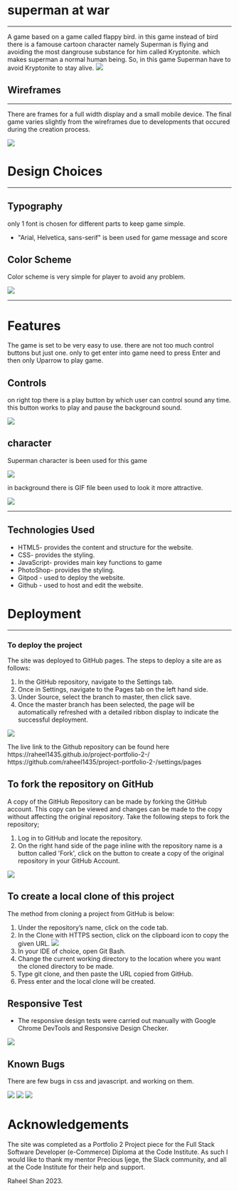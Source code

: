 <h1>superman at war</h1> 
<hr>

<p>A game based on a game called flappy bird. in this game instead of bird there is a famouse cartoon character namely Superman is flying and avoiding the most dangrouse substance for him called Kryptonite. which makes superman a normal human being. So, in this game Superman have to avoid Kryptonite to stay alive.

<img src="readme/game on devices.jpg" allt="this is how game will look like on different devices">

<h2>Wireframes</h2>
<hr>

<p>There are frames for a full width display and a small mobile device. The final game varies slightly from the wireframes due to developments that occured during the creation process. </p>

<img src="readme/game area.jpg" all="a sketch of game on different deivecs">

<h1>Design Choices</h1>

<hr>

<h2>Typography</h2>
<p>only 1 font is chosen for different parts to keep game simple.
<ul>
<li>"Arial, Helvetica, sans-serif" is been used for game message and score</li>
</ul>

<h2>Color Scheme</h2>

<p>Color scheme is very simple for player to avoid any problem.</p>

<img src="readme/colors.jpg" allt="color scheme used in game.">
<hr>

<h1>Features</h1>
<p>The game is set to be very easy to use. there are not too much control buttons but just one. only to get enter into game need to press Enter and then only Uparrow to play game.

<h2>Controls</h2>
<p>on right top there is a play button by which user can control sound any time. this button works to play and pause the background sound.</p>

<img src="readme/play.jpg" allt="button to control background music">

<h2>character</h2>
<p>Superman character is been used for this game</p>

<img src="readme/bird.png" allt="superman">

<p>in background there is GIF file been used to look it more attractive.</p>
<img src="readme/background.gif" allt="gif file in background with fire flames">
<hr>

<h2>Technologies Used</h2>
<ul>
<li>HTML5- provides the content and structure for the website.</li>
<li>CSS- provides the styling.</li>
<li>JavaScript- provides main key functions to game</li>
<li>PhotoShop- provides the styling.</li>
<li>Gitpod - used to deploy the website.</li>
<li>Github - used to host and edit the website.</li>
</ul>


<h1>Deployment</h1>

<hr>

<h3>To deploy the project</h3>

<p>The site was deployed to GitHub pages. The steps to deploy a site are as follows:</p>

<ol>
<li>In the GitHub repository, navigate to the Settings tab.</li>
<li>Once in Settings, navigate to the Pages tab on the left hand side.</li>
<li>Under Source, select the branch to master, then click save.</li>
<li>Once the master branch has been selected, the page will be automatically refreshed with a detailed ribbon display to indicate the successful deployment.</li>
</ol>

<img src="readme/deploy.jpg" all="all steps to deploy your repository">
<p>The live link to the Github repository can be found here
https://raheel1435.github.io/project-portfolio-2-/
https://github.com/raheel1435/project-portfolio-2-/settings/pages
</p>

<h2>To fork the repository on GitHub</h2>
<p>A copy of the GitHub Repository can be made by forking the GitHub account. This copy can be viewed and changes can be made to the copy without affecting the original repository. Take the following steps to fork the repository;</p>

<ol>
<li>Log in to GitHub and locate the repository.</li>
<li>On the right hand side of the page inline with the repository name is a button called 'Fork', click on the button to create a copy of the original repository in your GitHub Account.</li>
</ol>

<img src="readme/fork.jpg">


<h2>To create a local clone of this project</h2>
<p>The method from cloning a project from GitHub is below:</p>
<ol>
<li>Under the repository’s name, click on the code tab.</li>
<li>In the Clone with HTTPS section, click on the clipboard icon to copy the given URL.
<img src="readme/clone.jpg"></li>
<li>In your IDE of choice, open Git Bash.</li>
<li>Change the current working directory to the location where you want the cloned directory to be made.</li>
<li>Type git clone, and then paste the URL copied from GitHub.</li>
<li>Press enter and the local clone will be created.</li>
</ol>

<h2>Responsive Test</h2>
<ul>
<li>The responsive design tests were carried out manually with Google Chrome DevTools and Responsive Design Checker.</li>
</ul>
<img src="readme/devicetesting.jpg">

<h2>Known Bugs</h2>
<p>There are few bugs in css and javascript. and working on them.</p>

<img src="readme/html checker.jpg">

<img src="readme/css checker.jpg">

<img src="readme/js checker.jpg">


<h1>Acknowledgements</h1>

<p>The site was completed as a Portfolio 2 Project piece for the Full Stack Software Developer (e-Commerce) Diploma at the Code Institute. As such I would like to thank my mentor Precious Ijege, the Slack community, and all at the Code Institute for their help and support. 

Raheel Shan 2023.</p>
